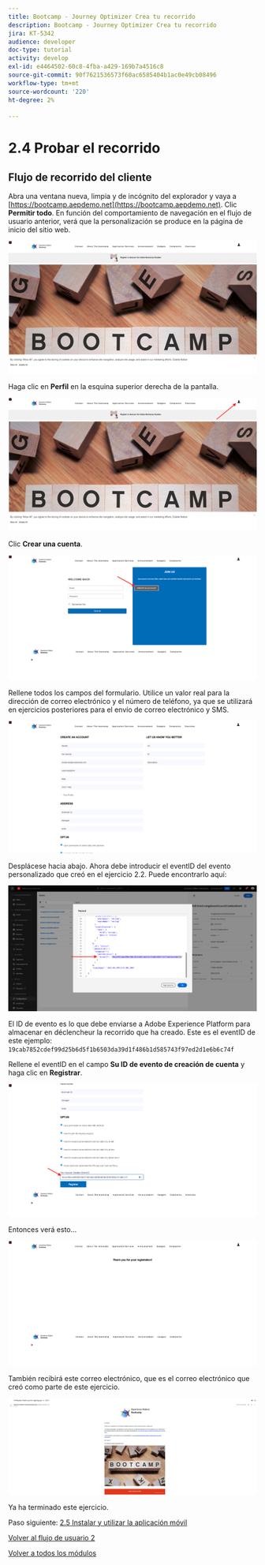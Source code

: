 ```yaml
---
title: Bootcamp - Journey Optimizer Crea tu recorrido
description: Bootcamp - Journey Optimizer Crea tu recorrido
jira: KT-5342
audience: developer
doc-type: tutorial
activity: develop
exl-id: e4464502-60c8-4fba-a429-169b7a4516c8
source-git-commit: 90f7621536573f60ac6585404b1ac0e49cb08496
workflow-type: tm+mt
source-wordcount: '220'
ht-degree: 2%

---
```


# 2.4 Probar el recorrido

## Flujo de recorrido del cliente

Abra una ventana nueva, limpia y de incógnito del explorador y vaya a [https://bootcamp.aepdemo.net](https://bootcamp.aepdemo.net). Clic **Permitir todo**. En función del comportamiento de navegación en el flujo de usuario anterior, verá que la personalización se produce en la página de inicio del sitio web.

![DSN](./images/web8a.png)

Haga clic en **Perfil** en la esquina superior derecha de la pantalla.

![Demostración](./images/web8b.png)

Clic **Crear una cuenta**.

![Demostración](./images/pv5.png)

Rellene todos los campos del formulario. Utilice un valor real para la dirección de correo electrónico y el número de teléfono, ya que se utilizará en ejercicios posteriores para el envío de correo electrónico y SMS.

![Demostración](./images/pv7a.png)

Desplácese hacia abajo. Ahora debe introducir el eventID del evento personalizado que creó en el ejercicio 2.2. Puede encontrarlo aquí:

![ACOP](./images/payloadeventID.png)

El ID de evento es lo que debe enviarse a Adobe Experience Platform para almacenar en déclencheur la recorrido que ha creado. Este es el eventID de este ejemplo: `19cab7852cdef99d25b6d5f1b6503da39d1f486b1d585743f97ed2d1e6b6c74f`

Rellene el eventID en el campo **Su ID de evento de creación de cuenta** y haga clic en **Registrar**.

![Demostración](./images/pv8a.png)

Entonces verá esto...

![Demostración](./images/pv9.png)

También recibirá este correo electrónico, que es el correo electrónico que creó como parte de este ejercicio.

![Demostración](./images/pv10a.png)

Ya ha terminado este ejercicio.

Paso siguiente: [2.5 Instalar y utilizar la aplicación móvil](./ex5.md)

[Volver al flujo de usuario 2](./uc2.md)

[Volver a todos los módulos](../../overview.md)
